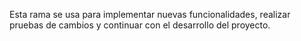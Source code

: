 Esta rama se usa para implementar nuevas funcionalidades, realizar pruebas de cambios y continuar con el desarrollo del proyecto.
